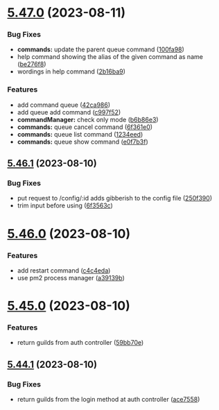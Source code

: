 # [5.47.0](https://github.com/onesoft-sudo/sudobot/compare/v5.46.1...v5.47.0) (2023-08-11)


### Bug Fixes

* **commands:** update the parent queue command ([100fa98](https://github.com/onesoft-sudo/sudobot/commit/100fa98bcb11c62085b5fac3c15b18e2ae34160f))
* help command showing the alias of the given command as name ([be276f8](https://github.com/onesoft-sudo/sudobot/commit/be276f8b4f35552e64cb010b266f5f179433b077))
* wordings in help command ([2b16ba9](https://github.com/onesoft-sudo/sudobot/commit/2b16ba9728ecdc5be7c1fd00787ea570fc605810))


### Features

* add command queue ([42ca986](https://github.com/onesoft-sudo/sudobot/commit/42ca986e25fac2ac2c24bfa975907dd7f6d52655))
* add queue add command ([c997f52](https://github.com/onesoft-sudo/sudobot/commit/c997f52cc2f757300c0bc3da2c2a40f590df566a))
* **commandManager:** check only mode ([b6b86e3](https://github.com/onesoft-sudo/sudobot/commit/b6b86e31a136c3c2d176813325b85508a765c546))
* **commands:** queue cancel command ([6f361e0](https://github.com/onesoft-sudo/sudobot/commit/6f361e050c4a8f3fc44636cb34217e6ed2ed5a71))
* **commands:** queue list command ([1234eed](https://github.com/onesoft-sudo/sudobot/commit/1234eedc45c79560ec7295b96db4551de714c458))
* **commands:** queue show command ([e0f7b3f](https://github.com/onesoft-sudo/sudobot/commit/e0f7b3f017e7aad93ca72ba68ae5d03f9ebb283a))



## [5.46.1](https://github.com/onesoft-sudo/sudobot/compare/v5.46.0...v5.46.1) (2023-08-10)


### Bug Fixes

* put request to /config/:id adds gibberish to the config file ([250f390](https://github.com/onesoft-sudo/sudobot/commit/250f3909dad1ec0a025d4a22b495c06a3d9fba84))
* trim input before using ([6f3563c](https://github.com/onesoft-sudo/sudobot/commit/6f3563c30bdd46be846bc56cc45a0ef973927ee5))



# [5.46.0](https://github.com/onesoft-sudo/sudobot/compare/v5.45.0...v5.46.0) (2023-08-10)


### Features

* add restart command ([c4c4eda](https://github.com/onesoft-sudo/sudobot/commit/c4c4edab2ceab070652077a7856bbf26caf2148c))
* use pm2 process manager ([a39139b](https://github.com/onesoft-sudo/sudobot/commit/a39139bbf2ff44905c371bfdf896eff0ac15c903))



# [5.45.0](https://github.com/onesoft-sudo/sudobot/compare/v5.44.1...v5.45.0) (2023-08-10)


### Features

* return guilds from auth controller ([59bb70e](https://github.com/onesoft-sudo/sudobot/commit/59bb70e69b7a05bd62292b4b032de9cce0487585))



## [5.44.1](https://github.com/onesoft-sudo/sudobot/compare/v5.44.0...v5.44.1) (2023-08-10)


### Bug Fixes

* return guilds from the login method at auth controller ([ace7558](https://github.com/onesoft-sudo/sudobot/commit/ace7558fb09dcdd726dd9671e9bb3a88ddd5beba))



